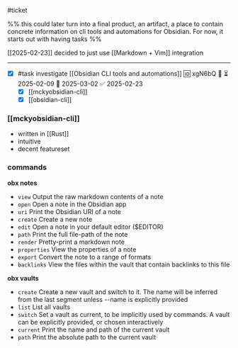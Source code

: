 #ticket 

%% this could later turn into a final product, an artifact, a place to contain concrete information on cli tools and automations for Obsidian. 
For now, it starts out with having tasks %%

[[2025-02-23]] decided to just use [[Markdown + Vim]] integration
___

- [x] #task investigate [[Obsidian CLI tools and automations]] 🆔 xgN6bQ 🔼 ⏳ 2025-02-09 📅 2025-03-02 ✅ 2025-02-23
	- [x] [[mckyobsidian-cli]]
	- [x] [[obsidian-cli]]

### [[mckyobsidian-cli]]

- written in [[Rust]]
- intuitive
- decent featureset
### commands

**obx notes**

- `view`        Output the raw markdown contents of a note
- `open`        Open a note in the Obsidian app
- `uri`         Print the Obsidian URI of a note
- `create`      Create a new note
- `edit`        Open a note in your default editor ($EDITOR)
- `path`        Print the full file-path of the note
- `render`      Pretty-print a markdown note
- `properties`  View the properties of a note
- `export`      Convert the note to a range of formats
- `backlinks`   View the files within the vault that contain backlinks to this file

**obx vaults**

- `create`   Create a new vault and switch to it. The name will be inferred from the last segment unless --name is explicitly provided
- `list`     List all vaults
- `switch`   Set a vault as current, to be implicitly used by commands. A vault can be explicitly provided, or chosen interactively
- `current`  Print the name and path of the current vault
- `path`     Print the absolute path to the current vault
